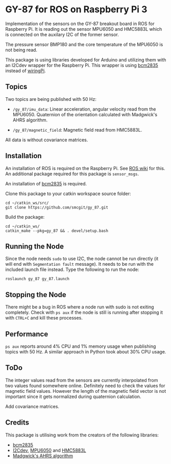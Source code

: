 # GY-87 for ROS on Raspberry Pi 3
Implementation of the sensors on the GY-87 breakout board in ROS for Raspberry Pi. It is reading out the sensor MPU6050 and HMC5883L which is connected on the auxilary I2C of the former sensor.

The pressure sensor BMP180 and the core temperature of the MPU6050 is not being read.

This package is using libraries developed for Arduino and utilizing them with an I2Cdev wrapper for the Raspberry Pi. This wrapper is using [bcm2835](http://www.airspayce.com/mikem/bcm2835/index.html) instead of [wiringPi](http://wiringpi.com/download-and-install/).

## Topics

Two topics are being published with 50 Hz:

* `/gy_87/imu_data`: Linear acceleration, angular velocity read from the MPU6050. Quaternion of the orientation calculated with Madgwick's AHRS algorithm.

* `/gy_87/magnetic_field`: Magnetic field read from HMC5883L.

All data is without covariance matrices.

## Installation

An installation of ROS is required on the Raspberry Pi. See [ROS wiki](http://wiki.ros.org/ROSberryPi/Installing%20ROS%20Indigo%20on%20Raspberry%20Pi) for this. An additional package required for this package is `sensor_msgs`.

An installation of [bcm2835](http://www.airspayce.com/mikem/bcm2835/index.html) is required.

Clone this package to your catkin workspace source folder:

```
cd ~/catkin_ws/src/
git clone https://github.com/smcgit/gy_87.git
```

Build the package:

```
cd ~/catkin_ws/
catkin_make --pkg=gy_87 && . devel/setup.bash
```


## Running the Node

Since the node needs `sudo` to use I2C, the node cannot be run directly (it will end with `Segmentation fault` message). It needs to be run with the included launch file instead. Type the following to run the node:

```
roslaunch gy_87 gy_87.launch
```

## Stopping the Node

There might be a bug in ROS where a node run with sudo is not exiting completely. Check with `ps aux` if the node is still is running after stopping it with `CTRL+C` and kill these processes.

## Performance

`ps aux` reports around 4% CPU and 1% memory usage when publishing topics with 50 Hz. A similar approach in Python took about 30% CPU usage.

## ToDo

The integer values read from the sensors are currently interpolated from two values found somewhere online. Definitely need to check the values for magnetic field values. However the length of the magnetic field vector is not important since it gets normalized during quaternion calculation.

Add covariance matrices.

## Credits

This package is utilising work from the creators of the following libraries:

* [bcm2835](http://www.airspayce.com/mikem/bcm2835/index.html)
* [I2Cdev](https://github.com/jrowberg/i2cdevlib/tree/master/RaspberryPi_bcm2835/I2Cdev), [MPU6050](https://github.com/jrowberg/i2cdevlib/tree/master/Arduino/MPU6050) and [HMC5883L](https://github.com/jrowberg/i2cdevlib/tree/master/Arduino/HMC5883L)
* [Madgwick's AHRS algorithm](http://x-io.co.uk/open-source-imu-and-ahrs-algorithms/)

